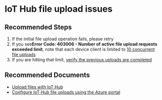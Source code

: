 <properties
	pageTitle="IoT Hub file upload issues"
	description="IoT Hub file upload issues"
	service="microsoft.devices"
	resource="iothubs"
	authors="jlian,meetshamir,jtanner-msft"
  	ms.author="jlian,saziz,jtanner"
	displayOrder="55"
	selfHelpType="resource"
	supportTopicIds="32630550"
	resourceTags=""
	productPesIds="15946"
	cloudEnvironments="public,BlackForest,Fairfax,Mooncake"
	articleId="e8c8696f-8eb2-4cc0-9ef8-0269133edfc0"
/>

# IoT Hub file upload issues

## **Recommended Steps**

1. If the initial file upload operation fails, please retry
1. If you see**Error Code: 403006 - Number of active file upload requests exceeded limit**, note that each device client is limited to [10 concurrent file uploads](https://docs.microsoft.com/azure/iot-hub/iot-hub-devguide-quotas-throttling#other-limits)
1. If you are hitting that limit, [verify the previous uploads are completed](https://docs.microsoft.com/azure/iot-hub/iot-hub-devguide-file-upload#notify-iot-hub-of-a-completed-file-upload)

## **Recommended Documents**

* [Upload files with IoT Hub](https://docs.microsoft.com/azure/iot-hub/iot-hub-devguide-file-upload)<br>
* [Configure IoT Hub file uploads using the Azure portal](https://docs.microsoft.com/azure/iot-hub/iot-hub-configure-file-upload)
